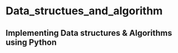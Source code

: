 # Data_structues_and_algorithm

Implementing Data structures & Algorithms using Python
------------------------------------------------------

